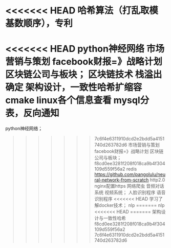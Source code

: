 <<<<<<< HEAD
哈希算法（打乱取模基数顺序），专利
=======
<<<<<<< HEAD
python神经网络
市场营销与策划
facebook财报=》战略计划
区块链公司与板块；
区块链技术
栈溢出确定
架构设计，一致性哈希扩缩容
cmake
linux各个信息查看
mysql分表，反向通知
=======
python神经网络；
>>>>>>> 7c6f4e6311910dcd2e2bdd5a4151740d263782d6
市场营销与策划
facebook财报=》战略计划
区块链公司与板块；
>>>>>>> f8cd0ee3281f208f018ca9b4f304109d559f56a2
redis
https://github.com/pangolulu/neural-network-from-scratch
http2.0
nginx配置https
网络爬虫
音频对话系统
视频系统；
人脸识别程序
语音识别程序
<<<<<<< HEAD
学习了解docker技术；
nlp
=======
nlp
<<<<<<< HEAD
=======
架构设计与一致性哈希
>>>>>>> f8cd0ee3281f208f018ca9b4f304109d559f56a2
>>>>>>> 7c6f4e6311910dcd2e2bdd5a4151740d263782d6
